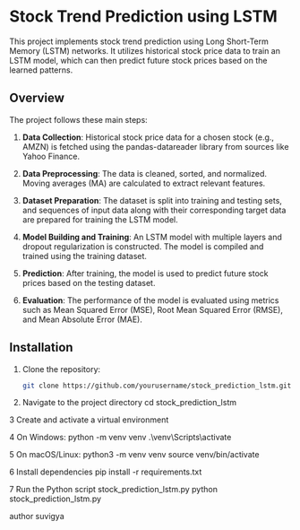 # Stock Trend Prediction using LSTM

This project implements stock trend prediction using Long Short-Term Memory (LSTM) networks. It utilizes historical stock price data to train an LSTM model, which can then predict future stock prices based on the learned patterns.

## Overview

The project follows these main steps:

1. **Data Collection**: Historical stock price data for a chosen stock (e.g., AMZN) is fetched using the pandas-datareader library from sources like Yahoo Finance.

2. **Data Preprocessing**: The data is cleaned, sorted, and normalized. Moving averages (MA) are calculated to extract relevant features.

3. **Dataset Preparation**: The dataset is split into training and testing sets, and sequences of input data along with their corresponding target data are prepared for training the LSTM model.

4. **Model Building and Training**: An LSTM model with multiple layers and dropout regularization is constructed. The model is compiled and trained using the training dataset.

5. **Prediction**: After training, the model is used to predict future stock prices based on the testing dataset.

6. **Evaluation**: The performance of the model is evaluated using metrics such as Mean Squared Error (MSE), Root Mean Squared Error (RMSE), and Mean Absolute Error (MAE).

## Installation

1. Clone the repository:

   ```bash
   git clone https://github.com/yourusername/stock_prediction_lstm.git

2. Navigate to the project directory
    cd stock_prediction_lstm

3 Create and activate a virtual environment

4 On Windows:
    python -m venv venv
    .\venv\Scripts\activate

5 On macOS/Linux:
    python3 -m venv venv
    source venv/bin/activate

6 Install dependencies
    pip install -r requirements.txt

7 Run the Python script stock_prediction_lstm.py
    python stock_prediction_lstm.py



author suvigya
